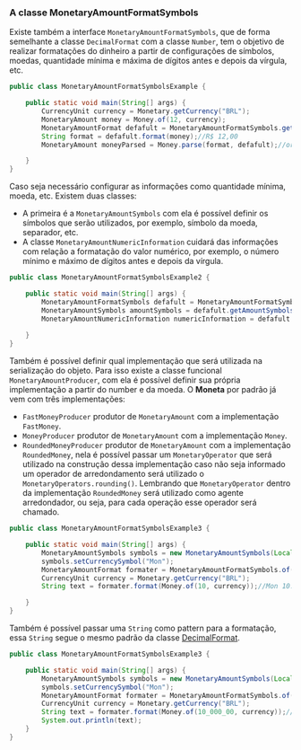 ### A classe MonetaryAmountFormatSymbols

Existe também a interface ```MonetaryAmountFormatSymbols```, que de forma semelhante a classe ```DecimalFormat``` com a classe ```Number```, tem o objetivo de realizar formatações do dinheiro a partir de configurações de símbolos, moedas, quantidade mínima e máxima de dígitos antes e depois da vírgula, etc.


```java
public class MonetaryAmountFormatSymbolsExample {

    public static void main(String[] args) {
        CurrencyUnit currency = Monetary.getCurrency("BRL");
        MonetaryAmount money = Money.of(12, currency);
        MonetaryAmountFormat defafult = MonetaryAmountFormatSymbols.getDefafult();
        String format = defafult.format(money);//R$ 12,00
        MonetaryAmount moneyParsed = Money.parse(format, defafult);//or using defafult.parse(format);

    }
}
```

Caso seja necessário configurar as informações como quantidade mínima, moeda, etc. Existem duas classes: 

* A primeira é a ```MonetaryAmountSymbols``` com ela é possível definir os símbolos que serão utilizados, por exemplo, símbolo da moeda, separador, etc. 
* A classe ```MonetaryAmountNumericInformation``` cuidará das informações com relação a formatação do valor numérico, por exemplo, o número mínimo e máximo de dígitos antes e depois da vírgula. 

```java
public class MonetaryAmountFormatSymbolsExample2 {

    public static void main(String[] args) {
        MonetaryAmountFormatSymbols defafult = MonetaryAmountFormatSymbols.getDefafult();
        MonetaryAmountSymbols amountSymbols = defafult.getAmountSymbols();
        MonetaryAmountNumericInformation numericInformation = defafult.getNumericInformation();
        
    }
}
```

Também é possível definir qual implementação que será utilizada na serialização do objeto. Para isso existe a classe funcional ```MonetaryAmountProducer```, com ela é possível definir sua própria implementação a partir do number e da moeda. O **Moneta** por padrão já vem com três implementações:


* ```FastMoneyProducer``` produtor de ```MonetaryAmount``` com a implementação ```FastMoney```.
* ```MoneyProducer``` produtor de ```MonetaryAmount``` com a implementação ```Money```.
* ```RoundedMoneyProducer``` produtor de ```MonetaryAmount``` com a implementação ```RoundedMoney```, nela é possível passar um ```MonetaryOperator``` que será utilizado na construção dessa implementação caso não seja informado um operador de arredondamento será utilizado o ```MonetaryOperators.rounding()```. Lembrando que ```MonetaryOperator``` dentro da implementação ```RoundedMoney``` será utilizado como agente arredondador, ou seja, para cada operação esse operador será chamado.



```java
public class MonetaryAmountFormatSymbolsExample3 {

    public static void main(String[] args) {
        MonetaryAmountSymbols symbols = new MonetaryAmountSymbols(Locale.US);// new MonetaryAmountSymbols();
        symbols.setCurrencySymbol("Mon");
        MonetaryAmountFormat formater = MonetaryAmountFormatSymbols.of(symbols, new MoneyProducer());
        CurrencyUnit currency = Monetary.getCurrency("BRL");
        String text = formater.format(Money.of(10, currency));//Mon 10.00

    }
}
```

Também é possível passar uma ```String``` como pattern para a formatação, essa ```String``` segue o mesmo padrão da classe [DecimalFormat](http://docs.oracle.com/javase/7/docs/api/java/text/DecimalFormat.html).

```java
public class MonetaryAmountFormatSymbolsExample3 {

    public static void main(String[] args) {
        MonetaryAmountSymbols symbols = new MonetaryAmountSymbols(Locale.US);// new MonetaryAmountSymbols();
        symbols.setCurrencySymbol("Mon");
        MonetaryAmountFormat formater = MonetaryAmountFormatSymbols.of("¤ ###,###.00", symbols, new MoneyProducer());
        CurrencyUnit currency = Monetary.getCurrency("BRL");
        String text = formater.format(Money.of(10_000_00, currency));//Mon 1,000,000.00
        System.out.println(text);
    }
}
```